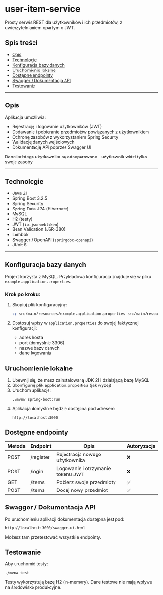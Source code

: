 # user-item-service

Prosty serwis REST dla użytkowników i ich przedmiotów, z uwierzytelnianiem opartym o JWT.

## Spis treści

- [Opis](#opis)
- [Technologie](#technologie)
- [Konfiguracja bazy danych](#konfiguracja-bazy-danych)
- [Uruchomienie lokalne](#uruchomienie-lokalne)
- [Dostępne endpointy](#dostępne-endpointy)
- [Swagger / Dokumentacja API](#swagger--dokumentacja-api)
- [Testowanie](#testowanie)

---

## Opis

Aplikacja umożliwia:
- Rejestrację i logowanie użytkowników (JWT)
- Dodawanie i pobieranie przedmiotów powiązanych z użytkownikiem
- Ochronę zasobów z wykorzystaniem Spring Security
- Walidację danych wejściowych
- Dokumentację API poprzez Swagger UI

Dane każdego użytkownika są odseparowane – użytkownik widzi tylko swoje zasoby.

---

## Technologie

- Java 21
- Spring Boot 3.2.5
- Spring Security
- Spring Data JPA (Hibernate)
- MySQL
- H2 (testy)
- JWT (`io.jsonwebtoken`)
- Bean Validation (JSR-380)
- Lombok
- Swagger / OpenAPI (`springdoc-openapi`)
- JUnit 5

---

## Konfiguracja bazy danych

Projekt korzysta z MySQL. Przykładowa konfiguracja znajduje się w pliku `example.application.properties`.

### Krok po kroku:

1. Skopiuj plik konfiguracyjny:
   ```bash
   cp src/main/resources/example.application.properties src/main/resources/application.properties
   ```

2. Dostosuj wpisy w `application.properties` do swojej faktycznej konfiguracji:
   - adres hosta
   - port (domyślnie 3306)
   - nazwę bazy danych
   - dane logowania

## Uruchomienie lokalne
1. Upewnij się, że masz zainstalowaną JDK 21 i działającą bazę MySQL
2. Skonfiguruj plik application.properties (jak wyżej)
3. Uruchom aplikację:
   ```bash
   ./mvnw spring-boot:run
   ```
4. Aplikacja domyślnie będzie dostępna pod adresem:
   ```
   http://localhost:3000
   ```
## Dostępne endpointy

| Metoda | Endpoint  | Opis                              | Autoryzacja |
| ------ | --------- | --------------------------------- |-------------|
| POST   | /register | Rejestracja nowego użytkownika    | ❌           |
| POST   | /login    | Logowanie i otrzymanie tokenu JWT | ❌           |
| GET    | /items    | Pobierz swoje przedmioty          | ✅           |
| POST   | /items    | Dodaj nowy przedmiot              | ✅           |

## Swagger / Dokumentacja API
Po uruchomieniu aplikacji dokumentacja dostępna jest pod:
   ```
   http://localhost:3000/swagger-ui.html
   ```
Możesz tam przetestować wszystkie endpointy.

## Testowanie
Aby uruchomić testy:
   ```bash
   ./mvnw test
   ```
Testy wykorzystują bazę H2 (in-memory). Dane testowe nie mają wpływu na środowisko produkcyjne.
